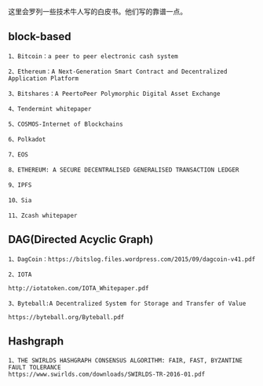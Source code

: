 这里会罗列一些技术牛人写的白皮书。他们写的靠谱一点。

## block-based

    1、Bitcoin：a peer to peer electronic cash system
    
    2、Ethereum：A Next-Generation Smart Contract and Decentralized Application Platform
    
    3、Bitshares：A Peer­to­Peer Polymorphic Digital Asset Exchange
    
    4、Tendermint whitepaper
    
    5、COSMOS-Internet of Blockchains
    
    6、Polkadot
    
    7、EOS
    
    8、ETHEREUM: A SECURE DECENTRALISED GENERALISED TRANSACTION LEDGER
    
    9、IPFS
    
    10、Sia
    
    11、Zcash whitepaper

## DAG(Directed Acyclic Graph)

    1、DagCoin：https://bitslog.files.wordpress.com/2015/09/dagcoin-v41.pdf

    2、IOTA
        
    http://iotatoken.com/IOTA_Whitepaper.pdf
   
    3、Byteball:A Decentralized System for Storage and Transfer of Value
   
    https://byteball.org/Byteball.pdf
    
## Hashgraph
   
    1、THE SWIRLDS HASHGRAPH CONSENSUS ALGORITHM: FAIR, FAST, BYZANTINE FAULT TOLERANCE
    https://www.swirlds.com/downloads/SWIRLDS-TR-2016-01.pdf